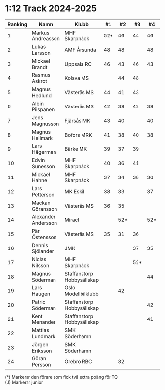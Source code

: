 # 1:12 Track 2024-2025

| Ranking | Namn                | Klubb                      |  #1 |  #2 |  #3 |  #4 | #5 | Final | Tot |
| ------- | ------------------- | -------------------------- | --- | --- | --- | --- | -- | ----- | --- |
| 1       | Markus Andreasson   | MHF Skarpnäck              | 52* | 46  | 44  | 46  | 50 |       | 148 |
| 2       | Lukas Larsson       | AMF Årsunda                | 48  | 48  |     | 48  | 46 |       | 144 |
| 3       | Mickael Brandt      | Uppsala RC                 | 46  | 43  | 46  | 43  | 50*|       | 142 |
| 4       | Rasmus Askrot       | Kolsva MS                  |     | 44  | 48  |     | 41 |       | 133 |
| 5       | Magnus Hedlund      | Västerås MS                | 44  | 41  | 43  |     | 43 |       | 130 |
| 6       | Albin Piispanen     | Västerås MS                | 42  | 39  | 42  | 39  | 44 |       | 128 |
| 7       | Jens Magnusson      | Fjärsås MK                 | 43  | 40  |     | 40  |    |       | 123 |
| 8       | Magnus Hellmark     | Bofors MRK                 | 41  | 38  | 40  | 38  | 40 |       | 121 |
| 9       | Lars Hägerman       | Bärke MK                   | 39  | 37  | 39  |     | 42 |       | 120 |
| 10      | Edvin Sunesson      | MHF Skarpnäck              | 40  | 36  | 41  |     | 34 |       | 117 |
| 11      | Mickael Hahne       | MHF Skarpnäck              | 37  | 34  | 38  | 36  | 36 |       | 111 |
| 12      | Lars Petterson      | MK Eskil                   | 38  | 33  |     | 37  | 35 |       | 110 |
| 13      | Mackan Göransson    | Västerås MS                | 36  | 35  |     |     | 38 |       | 109 |
| 14      | Alexander Andersson | Miracl                     |     | 52* |     | 52* |    |       | 104 |
| 15      | Pär Östensson       | Västerås MS                | 35  | 31  | 36  |     |    |       | 102 |
| 16      | Dennis Sjölander    | JMK                        |     |     | 37  | 35  |    |       | 72  |
| 17      | Niclas Nilsson      | MHF Skarpnäck              |     |     | 52* |     |    |       | 52  |
| 18      | Magnus Söderman     | Staffanstorp Hobbysällskap |     |     |     | 44  |    |       | 44  |
| 19      | Lars Haugen         | Oslo Modellbilklubb        |     | 42  |     |     |    |       | 42  |
| 20      | Patric Söderman     | Staffanstorp Hobbysällskap |     |     |     | 42  |    |       | 42  |
| 21      | Kent Menander       | Staffanstorp Hobbysällskap |     |     |     | 41  |    |       | 41  |
| 22      | Mattias Lundmark    | SMK Söderhamn              |     |     |     |     | 39 |       | 39  |
| 23      | Jörgen Eriksson     | SMK Söderhamn              |     |     |     |     | 37 |       | 37  |
| 24      | Göran Persson       | Örebro RBC                 |     | 32  |     |     |    |       | 32  |

(*) Markerar den förare som fick två extra poäng för TQ<br>(J) Markerar junior
